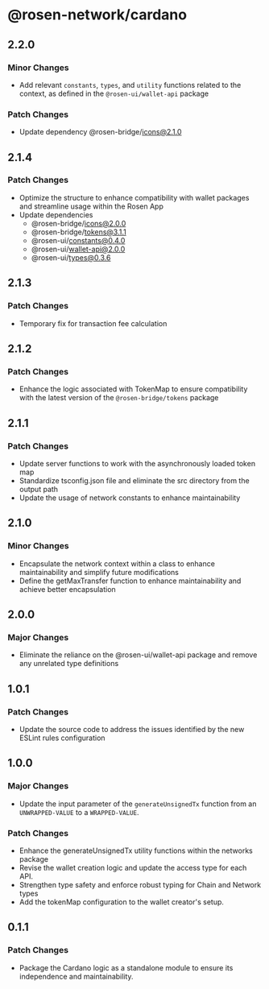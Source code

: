 # @rosen-network/cardano

## 2.2.0

### Minor Changes

- Add relevant `constants`, `types`, and `utility` functions related to the context, as defined in the `@rosen-ui/wallet-api` package

### Patch Changes

- Update dependency @rosen-bridge/icons@2.1.0

## 2.1.4

### Patch Changes

- Optimize the structure to enhance compatibility with wallet packages and streamline usage within the Rosen App
- Update dependencies
  - @rosen-bridge/icons@2.0.0
  - @rosen-bridge/tokens@3.1.1
  - @rosen-ui/constants@0.4.0
  - @rosen-ui/wallet-api@2.0.0
  - @rosen-ui/types@0.3.6

## 2.1.3

### Patch Changes

- Temporary fix for transaction fee calculation

## 2.1.2

### Patch Changes

- Enhance the logic associated with TokenMap to ensure compatibility with the latest version of the `@rosen-bridge/tokens` package

## 2.1.1

### Patch Changes

- Update server functions to work with the asynchronously loaded token map
- Standardize tsconfig.json file and eliminate the src directory from the output path
- Update the usage of network constants to enhance maintainability

## 2.1.0

### Minor Changes

- Encapsulate the network context within a class to enhance maintainability and simplify future modifications
- Define the getMaxTransfer function to enhance maintainability and achieve better encapsulation

## 2.0.0

### Major Changes

- Eliminate the reliance on the @rosen-ui/wallet-api package and remove any unrelated type definitions

## 1.0.1

### Patch Changes

- Update the source code to address the issues identified by the new ESLint rules configuration

## 1.0.0

### Major Changes

- Update the input parameter of the `generateUnsignedTx` function from an `UNWRAPPED-VALUE` to a `WRAPPED-VALUE`.

### Patch Changes

- Enhance the generateUnsignedTx utility functions within the networks package
- Revise the wallet creation logic and update the access type for each API.
- Strengthen type safety and enforce robust typing for Chain and Network types
- Add the tokenMap configuration to the wallet creator's setup.

## 0.1.1

### Patch Changes

- Package the Cardano logic as a standalone module to ensure its independence and maintainability.
